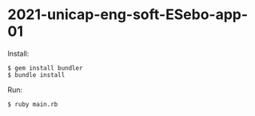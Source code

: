 # 2021-unicap-eng-soft-ESebo-app-01

Install:
```
$ gem install bundler
$ bundle install
```


Run: 
```
$ ruby main.rb
```
